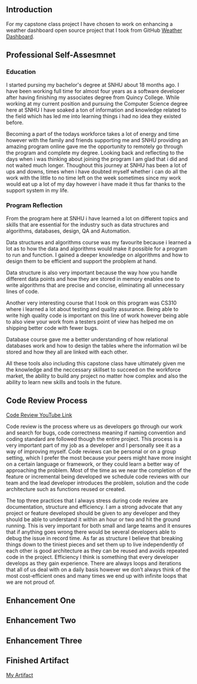 ## Introduction

For my capstone class project I have chosen to work on enhancing a weather dashboard open source project that I took from GitHub [Weather Dashboard](https://github.com/vlaine/Weather-Forecast-Dashboard).



## Professional Self-Assesmnet 

### Education 

  I started pursing my bachelor's degree at SNHU about 18 months ago. I have been working full time for almost four years as a software developer after having finishing my associates degree from Quincy College. While working at my current position and pursuing the Computer Science degree here at SNHU I have soaked a ton of information and knowledge related to the field which has led me into learning things i had no idea they existed before. 

Becoming a part of the todays workforce takes a lot of energy and time however with the family and friends supporting me and SNHU providing an amazing program online gave me the opportunity to remotely go through the program and complete my degree. Looking back and reflecting to the days when i was thinking about joining the program I am glad that i did and not waited much longer. Thoughout this journey at SNHU has been a lot of ups and downs, times when i have doubted myself whether i can do all the work with the little to no time left on the week sometimes since my work would eat up a lot of my day however i have made it thus far thanks to the support system in my life. 

### Program Reflection

  From the program here at SNHU i have learned a lot on different topics and skills that are essential for the industry such as data structures and algorithms, databases, design, QA and Automation. 
  
  Data structures and algorithms course was my favourite because i learned a lot as to how the data and algorithms would make it possible for a program to run and function. I gained a deeper knowledge on algorithms and how to design them to be efficient and support the probplem at hand. 
  
  Data structure is also very important because the way how you handle different data points and how they are stored in memory enables one to write algorithms that are precise and concise, eliminating all unnecessary lines of code.
  
  Another very interesting course that I took on this program was CS310 where i learned a lot about testing and quality assurance. Being able to write high quality code is important on this line of work however being able to also view your work from a testers point of view has helped me on shipping better code with fewer bugs. 
  
  Database course gave me a better understanding of how relational databases work and how to design the tables where the information wil be stored and how they all are linked with each other. 
  
  All these tools also including this capstone class have ultimately given me the knowledge and the neccessary skillset to succeed on the workforce market, the ability to build any project no matter how complex and also the ability to learn new skills and tools in the future. 



## Code Review Process

[Code Review YouTube Link](https://youtu.be/6_0Om5FcPik)

Code review is the process where us as developers go through our work and search for bugs, code correctness meaning if naming convention and coding standard are followed though the entire project. This process is a very important part of my job as a developer and I personally see it as a way of improving myself. Code reviews can be personal or on a group setting, which I prefer the most because your peers might have more insight on a certain language or framework, or they could learn a better way of approaching the problem. Most of the time as we near the completion of the feature or incremental being developed we schedule code reviews with our team and the lead developer introduces the problem, solution and the code architecture such as functions reused or created. 

The top three practices that I always stress during code review are documentation, structure and efficiency. I am a strong advocate that any project or feature developed should be given to any developer and they should be able to understand it within an hour or two and hit the ground running. This is very important for both small and large teams and it ensures that if anything goes wrong there would be several developers able to debug the issue in record time. As far as structure I believe that breaking things down to the tiniest pieces and set them up to live independently of each other is good architecture as they can be reused and avoids repeated code in the project. Efficiency I think is something that every developer develops as they gain experience. There are always loops and iterations that all of us deal with on a daily basis however we don’t always think of the most cost-efficient ones and many times we end up with infinite loops that we are not proud of. 



## Enhancement One

## Enhancement Two

## Enhancement Three



## Finished Artifact
[My Artifact](https:/belezi.github.io/project/index.html)
